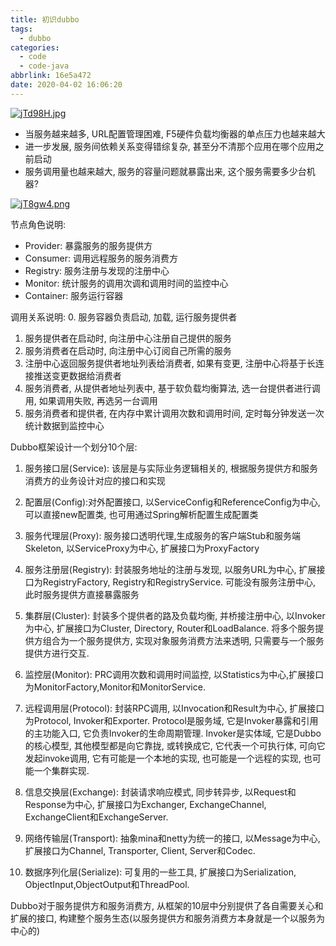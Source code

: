 ```yaml
---
title: 初识dubbo
tags:
  - dubbo
categories:
  - code
  - code-java
abbrlink: 16e5a472
date: 2020-04-02 16:06:20
---
```


[![jTd98H.jpg](https://s1.ax1x.com/2022/07/19/jTd98H.jpg)](https://imgtu.com/i/jTd98H)

<!--more-->

- 当服务越来越多, URL配置管理困难, F5硬件负载均衡器的单点压力也越来越大
- 进一步发展, 服务间依赖关系变得错综复杂, 甚至分不清那个应用在哪个应用之前启动
- 服务调用量也越来越大, 服务的容量问题就暴露出来, 这个服务需要多少台机器?


[![jT8gw4.png](https://s1.ax1x.com/2022/07/19/jT8gw4.png)](https://imgtu.com/i/jT8gw4)

节点角色说明:

* Provider: 暴露服务的服务提供方
* Consumer: 调用远程服务的服务消费方
* Registry: 服务注册与发现的注册中心
* Monitor: 统计服务的调用次调和调用时间的监控中心
* Container: 服务运行容器

调用关系说明:
0. 服务容器负责启动, 加载, 运行服务提供者
1. 服务提供者在启动时, 向注册中心注册自己提供的服务
2. 服务消费者在启动时, 向注册中心订阅自己所需的服务
3. 注册中心返回服务提供者地址列表给消费者, 如果有变更, 注册中心将基于长连接推送变更数据给消费者
4. 服务消费者, 从提供者地址列表中, 基于软负载均衡算法, 选一台提供者进行调用, 如果调用失败, 再选另一台调用
5. 服务消费者和提供者, 在内存中累计调用次数和调用时间, 定时每分钟发送一次统计数据到监控中心


Dubbo框架设计一个划分10个层:
1. 服务接口层(Service): 该层是与实际业务逻辑相关的, 根据服务提供方和服务消费方的业务设计对应的接口和实现

2. 配置层(Config):对外配置接口, 以ServiceConfig和ReferenceConfig为中心, 可以直接new配置类, 也可用通过Spring解析配置生成配置类

3. 服务代理层(Proxy): 服务接口透明代理,生成服务的客户端Stub和服务端Skeleton, 以ServiceProxy为中心, 扩展接口为ProxyFactory

4. 服务注册层(Registry): 封装服务地址的注册与发现, 以服务URL为中心, 扩展接口为RegistryFactory, Registry和RegistryService. 可能没有服务注册中心, 此时服务提供方直接暴露服务

5. 集群层(Cluster): 封装多个提供者的路及负载均衡, 并桥接注册中心, 以Invoker为中心, 扩展接口为Cluster, Directory, Router和LoadBalance. 将多个服务提供方组合为一个服务提供方, 实现对象服务消费方法来透明, 只需要与一个服务提供方进行交互.

6. 监控层(Monitor): PRC调用次数和调用时间监控, 以Statistics为中心,扩展接口为MonitorFactory,Monitor和MonitorService.

7. 远程调用层(Protocol): 封装RPC调用, 以Invocation和Result为中心, 扩展接口为Protocol, Invoker和Exporter. Protocol是服务域, 它是Invoker暴露和引用的主功能入口, 它负责Invoker的生命周期管理. Invoker是实体域, 它是Dubbo的核心模型, 其他模型都是向它靠拢, 或转换成它, 它代表一个可执行体, 可向它发起invoke调用, 它有可能是一个本地的实现, 也可能是一个远程的实现, 也可能一个集群实现.

8. 信息交换层(Exchange): 封装请求响应模式, 同步转异步, 以Request和Response为中心, 扩展接口为Exchanger, ExchangeChannel, ExchangeClient和ExchangeServer.

9. 网络传输层(Transport): 抽象mina和netty为统一的接口, 以Message为中心, 扩展接口为Channel, Transporter, Client, Server和Codec.

10. 数据序列化层(Serialize): 可复用的一些工具, 扩展接口为Serialization, ObjectInput,ObjectOutput和ThreadPool.

Dubbo对于服务提供方和服务消费方, 从框架的10层中分别提供了各自需要关心和扩展的接口, 构建整个服务生态(以服务提供方和服务消费方本身就是一个以服务为中心的)






























